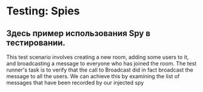 # Testing: Spies

Здесь пример использования Spy в тестировании.
--
This test scenario involves creating a new room, adding some users to it,
and broadcasting a message to everyone who has joined the room. The
test runner's task is to verify that the call to Broadcast did in fact broadcast
the message to all the users. We can achieve this by examining the list of
messages that have been recorded by our injected spy